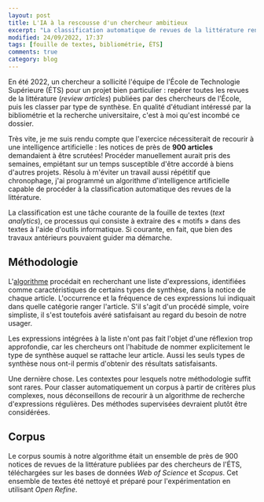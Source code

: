 ```yaml
---
layout: post
title: L'IA à la rescousse d'un chercheur ambitieux
excerpt: "La classification automatique de revues de la littérature rendue possible grâce à un algorithme d'intelligence artificielle."
modified: 24/09/2022, 17:37
tags: [fouille de textes, bibliométrie, ÉTS]
comments: true
category: blog
---
```


En été 2022, un chercheur a sollicité l'équipe de l'École de Technologie Supérieure (ÉTS) pour un projet bien particulier : repérer toutes les revues de la littérature (_review articles_) publiées par des chercheurs de l'École, puis les classer par type de synthèse. En qualité d'étudiant intéressé par la bibliométrie et la recherche universitaire, c'est à moi qu'est incombé ce dossier.

Très vite, je me suis rendu compte que l'exercice nécessiterait de recourir à une intelligence artificielle : les notices de près de __900 articles__ demandaient à être scrutées! Procéder manuellement aurait pris des semaines, empiétant sur un temps susceptible d'être accordé à biens d'autres projets. Résolu à m'éviter un travail aussi répétitif que chronophage, j'ai programmé un algorithme d'intelligence artificielle capable de procéder à la classification automatique des revues de la littérature.

La classification est une tâche courante de la fouille de textes (_text analytics_), ce processus qui consiste à extraire des « motifs » dans des textes à l'aide d'outils informatique. Si courante, en fait, que bien des travaux antérieurs pouvaient guider ma démarche.

## Méthodologie

L'[algorithme](https://github.com/juste-un-roy/FT-Classification-Automatique) procédait en recherchant une liste d'expressions, identifiées comme caractéristiques de certains types de synthèse, dans la notice de chaque article. L'occurrence et la fréquence de ces expressions lui indiquait dans quelle catégorie ranger l'article. S'il s'agit d'un procédé simple, voire simpliste, il s'est toutefois avéré satisfaisant au regard du besoin de notre usager.

Les expressions intégrées à la liste n'ont pas fait l'objet d'une réflexion trop approfondie, car les chercheurs ont l'habitude de nommer explicitement le type de synthèse auquel se rattache leur article. Aussi les seuls types de synthèse nous ont-il permis d'obtenir des résultats satisfaisants.

Une dernière chose. Les contextes pour lesquels notre méthodologie suffit sont rares. Pour classer automatiquement un corpus à partir de critères plus complexes, nous déconseillons de recourir à un algorithme de recherche d'expressions régulières. Des méthodes supervisées devraient plutôt être considérées.

## Corpus
Le corpus soumis à notre algorithme était un ensemble de près de 900 notices de revues de la littérature publiées par des chercheurs de l'ÉTS, téléchargées sur les bases de données _Web of Science_ et _Scopus_. Cet ensemble de textes été nettoyé et préparé pour l'expérimentation en utilisant _Open Refine_.
